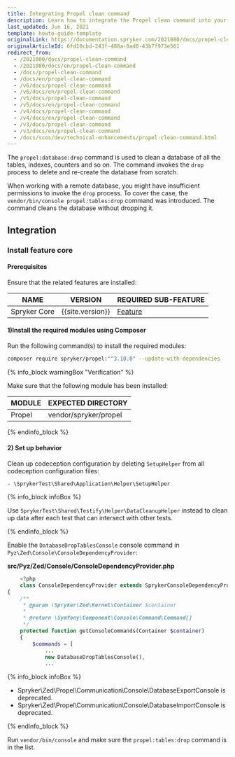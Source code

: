 ```yaml
---
title: Integrating Propel clean command
description: Learn how to integrate the Propel clean command into your project.
last_updated: Jun 16, 2021
template: howto-guide-template
originalLink: https://documentation.spryker.com/2021080/docs/propel-clean-command
originalArticleId: 6fd10cbd-243f-488a-8ad8-43b7f973e561
redirect_from:
  - /2021080/docs/propel-clean-command
  - /2021080/docs/en/propel-clean-command
  - /docs/propel-clean-command
  - /docs/en/propel-clean-command
  - /v6/docs/propel-clean-command
  - /v6/docs/en/propel-clean-command
  - /v5/docs/propel-clean-command
  - /v5/docs/en/propel-clean-command
  - /v4/docs/propel-clean-command
  - /v4/docs/en/propel-clean-command
  - /v3/docs/propel-clean-command
  - /v3/docs/en/propel-clean-command
  - /docs/scos/dev/technical-enhancements/propel-clean-command.html
---
```


The `propel:database:drop` command is used to clean a database of all the tables, indexes, counters and so on. The command invokes the `drop` process to delete and re-create the database from scratch.

When working with a remote database, you might have insufficient permissions to invoke the `drop` process. To cover the case, the `vendor/bin/console propel:tables:drop` command was introduced. The command cleans the database without dropping it.

## Integration

### Install feature core

#### Prerequisites

Ensure that the related features are installed:

| NAME | VERSION | REQUIRED SUB-FEATURE |
| --- | --- | --- |
| Spryker Core | {{site.version}} | [Feature](/docs/pbc/all/miscellaneous/{{site.version}}/install-and-upgrade/install-the-spryker-core-feature.html) |

#### 1)Install the required modules using Composer

Run the following command(s) to install the required modules:

```bash
composer require spryker/propel:"^3.10.0" --update-with-dependencies
```

{% info_block warningBox "Verification" %}

Make sure that the following module has been installed:

| MODULE | EXPECTED DIRECTORY |
| --- | --- |
|  Propel |  vendor/spryker/propel |

{% endinfo_block %}

#### 2) Set up behavior

Clean up codeception configuration by deleting `SetupHelper` from all codeception configuration files:

```shell
- \SprykerTest\Shared\Application\Helper\SetupHelper
```

{% info_block infoBox %}

Use `SprykerTest\Shared\Testify\Helper\DataCleanupHelper` instead to clean up data after each test that can intersect with other tests.

{% endinfo_block %}

Enable the `DatabaseDropTablesConsole` console command in `Pyz\Zed\Console\ConsoleDependencyProvider`:

**src/Pyz/Zed/Console/ConsoleDependencyProvider.php**

```php
    <?php
    class ConsoleDependencyProvider extends SprykerConsoleDependencyProvider
{
    /**
     * @param \Spryker\Zed\Kernel\Container $container
     *
     * @return \Symfony\Component\Console\Command\Command[]
     */
    protected function getConsoleCommands(Container $container)
    {
        $commands = [
            ...
            new DatabaseDropTablesConsole(),
            ...
```

{% info_block infoBox %}

* Spryker\Zed\Propel\Communication\Console\DatabaseExportConsole is deprecated.
* Spryker\Zed\Propel\Communication\Console\DatabaseImportConsole is deprecated.

{% endinfo_block %}

Run `vendor/bin/console` and make sure the `propel:tables:drop` command is in the list.
